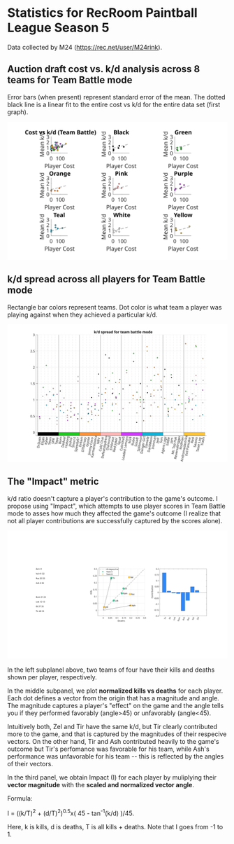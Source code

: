 # Statistics for RecRoom Paintball League Season 5

Data collected by M24 (https://rec.net/user/M24rink).

## Auction draft cost vs. k/d analysis across 8 teams for Team Battle mode 

Error bars (when present) represent standard error of the mean. The dotted black line is a linear fit to the entire cost vs k/d for the entire data set (first graph).

![Cost vs k/d](https://github.com/DebrajGhose/RecRoomPaintball/blob/master/Season%205/CostvsKD.svg)


## k/d spread across all players for Team Battle mode

Rectangle bar colors represent teams. Dot color is what team a player was playing against when they achieved a particular k/d.

![k/ds for each player](https://github.com/DebrajGhose/RecRoomPaintball/blob/master/Season%205/KDspread.svg)

## The "Impact" metric

k/d ratio doesn't capture a player's contribution to the game's outcome. I propose using "Impact", which attempts to use player scores in Team Battle mode to asses how much they affected the game's outcome (I realize that not all player contributions are successfully captured by the scores alone).

![Impact metric](https://github.com/DebrajGhose/RecRoomPaintball/blob/master/Metrics/Metric.svg)

In the left subplanel above, two teams of four have their kills and deaths shown per player, respectively.

In the middle subpanel, we plot **normalized kills vs deaths** for each player. Each dot defines a vector from the origin that has a magnitude and angle. The magnitude captures a player's "effect" on the game and the angle tells you if they performed favorably (angle>45) or unfavorably (angle<45).

Intuitively both, Zel and Tir have the same k/d, but Tir clearly contributed more to the game, and that is captured by the magnitudes of their respecive vectors. On the other hand, Tir and Ash contributed heavily to the game's outcome but Tir's perfomance was favorable for his team, while Ash's performance was unfavorable for his team -- this is reflected by the angles of their vectors.

In the third panel, we obtain Impact (I) for each player by muliplying their **vector magnitude** with the **scaled and normalized vector angle**.

Formula:

I = ((k/T)<sup>2</sup> + (d/T)<sup>2</sup>)<sup>0.5</sup>x( 45 - tan<sup>-1</sup>(k/d) )/45.

Here, k is kills, d is deaths, T is all kills + deaths. Note that I goes from -1 to 1.

